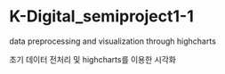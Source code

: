 # K-Digital_semiproject1-1

data preprocessing and visualization through highcharts

초기 데이터 전처리 및 highcharts를 이용한 시각화
